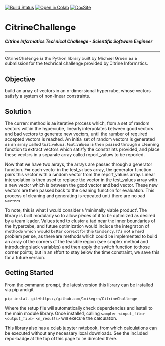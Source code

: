 [![Build Status](https://travis-ci.com/1mikegrn/CitrineChallenge.svg?branch=master)](https://travis-ci.com/1mikegrn/CitrineChallenge)
[![Open in Colab](https://colab.research.google.com/assets/colab-badge.svg)](https://colab.research.google.com/github/1mikegrn/CitrineChallenge/blob/master/colab/CitrineChallenge_notebook.ipynb)
[![DocSite](https://img.shields.io/badge/Docs-Site-blue)](https://1mikegrn.github.io/CitrineChallenge/)

# CitrineChallenge

##### Citrine Informatics Technical Challenge - Scientific Software Engineer
---

CitrineChallenge is the Python library built by Michael Green as a submission
for the technical challenge provided by Citrine Informatics.

## Objective

build an array of vectors in an n-dimensional hypercube, whose vectors
satisfy a system of non-linear constraints.

## Solution

The current method is an iterative process which, from a set of random
vectors within the hypercube, linearly interpolates between good vectors and bad
vectors to generate new vectors, until the number of required accepted vectors
is reached. An initial set of random vectors is generated as an array called
test_values. test_values is then passed through a cleaning function to extract
vectors which satisfy the constraints provided, and place these vectors in a
separate array called report_values to be reported.

Now that we have two arrays, the arrays are passed through a generator function.
For each vector in the test_values array, the generator function pairs this
vector with a random vector from the report_values array. Linear interpolation
is then used to replace the vector in the test_values array with a new vector
which is between the good vector and bad vector. These new vectors are then
passed back to the cleaning function for evaluation. This process of cleaning
and generating is repeated until there are no bad vectors.

To note, this is what I would consider a 'minimally viable product'. The library
is built modularly so to allow pieces of it to be optimized as desired by a
team leader. Values tend to cluster a tad near the inner boundaries of the
hypercube, and future optimization would include the integration of methods
which would better correct for this tendency. It's not a hard problem per se, as
there are methods which could be implemented to build an array of the corners of
the feasible region (see simplex method and introducing slack variables) and
then apply the switch function to those corner points; but in an effort to stay
below the time constraint, we save this for a future version.

## Getting Started

From the command prompt, the latest version this library can be installed
via pip and git

    pip install git+https://github.com/1mikegrn/CitrineChallenge

Where the setup file will automatically check dependencies and install
to the main module library. Once installed, calling `sampler
<input_file> <output_file> <n_results>` will execute the calculation.

This library also has a colab jupyter notebook, from which calculations can be
executed without any necessary local downloads. See the included repo-badge at
the top of this page to be directed there. 
